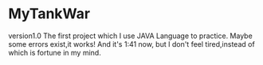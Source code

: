 # MyTankWar
version1.0
The first project which I use JAVA Language to practice. Maybe some errors exist,it works!
And it's  1:41 now, but I don't feel tired,instead of which is fortune in my mind.
